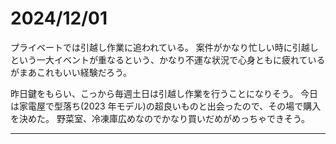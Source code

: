 # 2024/12/01

プライベートでは引越し作業に追われている。
案件がかなり忙しい時に引越しという一大イベントが重なるという、かなり不運な状況で心身ともに疲れているがまあこれもいい経験だろう。

昨日鍵をもらい、こっから毎週土日は引越し作業を行うことになりそう。
今日は家電屋で型落ち(2023 年モデル)の超良いものと出会ったので、その場で購入を決めた。
野菜室、冷凍庫広めなのでかなり買いだめがめっちゃできそう。

---
